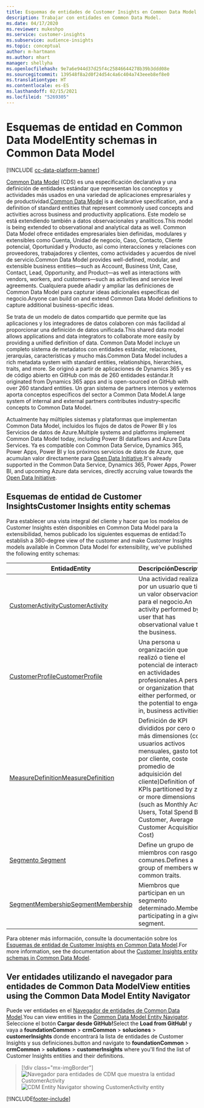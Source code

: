 ```yaml
---
title: Esquemas de entidades de Customer Insights en Common Data Model
description: Trabajar con entidades en Common Data Model.
ms.date: 04/17/2020
ms.reviewer: mukeshpo
ms.service: customer-insights
ms.subservice: audience-insights
ms.topic: conceptual
author: m-hartmann
ms.author: mhart
manager: shellyha
ms.openlocfilehash: 9e7a6e944d37d25f4c25846644278b39b3ddd08e
ms.sourcegitcommit: 139548f8a2d0f24d54c4a6c404a743eeeb8ef8e0
ms.translationtype: HT
ms.contentlocale: es-ES
ms.lasthandoff: 02/15/2021
ms.locfileid: "5269305"
---
```

# <a name="entity-schemas-in-common-data-model"></a><span data-ttu-id="786ac-103">Esquemas de entidad en Common Data Model</span><span class="sxs-lookup"><span data-stu-id="786ac-103">Entity schemas in Common Data Model</span></span>

[!INCLUDE [cc-data-platform-banner](../includes/cc-data-platform-banner.md)]

<span data-ttu-id="786ac-104">[Common Data Model](https://docs.microsoft.com/common-data-model/) (CDS) es una especificación declarativa y una definición de entidades estándar que representan los conceptos y actividades más usados en una variedad de aplicaciones empresariales y de productividad.</span><span class="sxs-lookup"><span data-stu-id="786ac-104">[Common Data Model](https://docs.microsoft.com/common-data-model/) is a declarative specification, and a definition of standard entities that represent commonly used concepts and activities across business and productivity applications.</span></span> <span data-ttu-id="786ac-105">Este modelo se está extendiendo también a datos observacionales y analíticos.</span><span class="sxs-lookup"><span data-stu-id="786ac-105">This model is being extended to observational and analytical data as well.</span></span> <span data-ttu-id="786ac-106">Common Data Model ofrece entidades empresariales bien definidas, modulares y extensibles como Cuenta, Unidad de negocio, Caso, Contacto, Cliente potencial, Oportunidad y Producto, así como interacciones y relaciones con proveedores, trabajadores y clientes, como actividades y acuerdos de nivel de servicio.</span><span class="sxs-lookup"><span data-stu-id="786ac-106">Common Data Model provides well-defined, modular, and extensible business entities—such as Account, Business Unit, Case, Contact, Lead, Opportunity, and Product—as well as interactions with vendors, workers, and customers—such as activities and service level agreements.</span></span> <span data-ttu-id="786ac-107">Cualquiera puede añadir y ampliar las definiciones de Common Data Model para capturar ideas adicionales específicas del negocio.</span><span class="sxs-lookup"><span data-stu-id="786ac-107">Anyone can build on and extend Common Data Model definitions to capture additional business-specific ideas.</span></span>

<span data-ttu-id="786ac-108">Se trata de un modelo de datos compartido que permite que las aplicaciones y los integradores de datos colaboren con más facilidad al proporcionar una definición de datos unificada.</span><span class="sxs-lookup"><span data-stu-id="786ac-108">This shared data model allows applications and data integrators to collaborate more easily by providing a unified definition of data.</span></span> <span data-ttu-id="786ac-109">Common Data Model incluye un completo sistema de metadatos con entidades estándar, relaciones, jerarquías, características y mucho más.</span><span class="sxs-lookup"><span data-stu-id="786ac-109">Common Data Model includes a rich metadata system with standard entities, relationships, hierarchies, traits, and more.</span></span> <span data-ttu-id="786ac-110">Se originó a partir de aplicaciones de Dynamics 365 y es de código abierto en GitHub con más de 260 entidades estándar.</span><span class="sxs-lookup"><span data-stu-id="786ac-110">It originated from Dynamics 365 apps and is open-sourced on GitHub with over 260 standard entities.</span></span> <span data-ttu-id="786ac-111">Un gran sistema de partners internos y externos aporta conceptos específicos del sector a Common Data Model.</span><span class="sxs-lookup"><span data-stu-id="786ac-111">A large system of internal and external partners contributes industry-specific concepts to Common Data Model.</span></span>

<span data-ttu-id="786ac-112">Actualmente hay múltiples sistemas y plataformas que implementan Common Data Model, incluidos los flujos de datos de Power BI y los Servicios de datos de Azure.</span><span class="sxs-lookup"><span data-stu-id="786ac-112">Multiple systems and platforms implement Common Data Model today, including Power BI dataflows and Azure Data Services.</span></span> <span data-ttu-id="786ac-113">Ya es compatible con Common Data Service, Dynamics 365, Power Apps, Power BI y los próximos servicios de datos de Azure, que acumulan valor directamente para [Open Data Initiative](https://www.microsoft.com/open-data-initiative).</span><span class="sxs-lookup"><span data-stu-id="786ac-113">It's already supported in the Common Data Service, Dynamics 365, Power Apps, Power BI, and upcoming Azure data services, directly accruing value towards the [Open Data Initiative](https://www.microsoft.com/open-data-initiative).</span></span>

## <a name="customer-insights-entity-schemas"></a><span data-ttu-id="786ac-114">Esquemas de entidad de Customer Insights</span><span class="sxs-lookup"><span data-stu-id="786ac-114">Customer Insights entity schemas</span></span>

<span data-ttu-id="786ac-115">Para establecer una vista integral del cliente y hacer que los modelos de Customer Insights estén disponibles en Common Data Model para la extensibilidad, hemos publicado los siguientes esquemas de entidad:</span><span class="sxs-lookup"><span data-stu-id="786ac-115">To establish a 360-degree view of the customer and make Customer Insights models available in Common Data Model for extensibility, we've published the following entity schemas:</span></span>

| <span data-ttu-id="786ac-116">Entidad</span><span class="sxs-lookup"><span data-stu-id="786ac-116">Entity</span></span> | <span data-ttu-id="786ac-117">Descripción</span><span class="sxs-lookup"><span data-stu-id="786ac-117">Description</span></span> |
|---------|---------|
|[<span data-ttu-id="786ac-118">CustomerActivity</span><span class="sxs-lookup"><span data-stu-id="786ac-118">CustomerActivity</span></span>](https://docs.microsoft.com/common-data-model/schema/core/applicationcommon/foundationcommon/crmcommon/solutions/customerinsights/customeractivity) | <span data-ttu-id="786ac-119">Una actividad realizada por un usuario que tiene un valor observacional para el negocio.</span><span class="sxs-lookup"><span data-stu-id="786ac-119">An activity performed by a user that has observational value to the business.</span></span> |
|[<span data-ttu-id="786ac-120">CustomerProfile</span><span class="sxs-lookup"><span data-stu-id="786ac-120">CustomerProfile</span></span>](https://docs.microsoft.com/common-data-model/schema/core/applicationcommon/foundationcommon/crmcommon/solutions/customerinsights/customerprofile) | <span data-ttu-id="786ac-121">Una persona u organización que realizó o tiene el potencial de interactuar en actividades profesionales.</span><span class="sxs-lookup"><span data-stu-id="786ac-121">A person or organization that either performed, or has the potential to engage in, business activities.</span></span> |
|[<span data-ttu-id="786ac-122">MeasureDefinition</span><span class="sxs-lookup"><span data-stu-id="786ac-122">MeasureDefinition</span></span>](https://docs.microsoft.com/common-data-model/schema/core/applicationcommon/foundationcommon/crmcommon/solutions/customerinsights/measuredefinition) | <span data-ttu-id="786ac-123">Definición de KPI divididos por cero o más dimensiones (como usuarios activos mensuales, gasto total por cliente, coste promedio de adquisición del cliente)</span><span class="sxs-lookup"><span data-stu-id="786ac-123">Definition of KPIs partitioned by zero or more dimensions (such as Monthly Active Users, Total Spend By Customer, Average Customer Acquisition Cost)</span></span> |
|[<span data-ttu-id="786ac-124">Segmento </span><span class="sxs-lookup"><span data-stu-id="786ac-124">Segment</span></span>](https://docs.microsoft.com/common-data-model/schema/core/applicationcommon/foundationcommon/crmcommon/solutions/customerinsights/segment) | <span data-ttu-id="786ac-125">Define un grupo de miembros con rasgos comunes.</span><span class="sxs-lookup"><span data-stu-id="786ac-125">Defines a group of members with common traits.</span></span> |
|[<span data-ttu-id="786ac-126">SegmentMembership</span><span class="sxs-lookup"><span data-stu-id="786ac-126">SegmentMembership</span></span>](https://docs.microsoft.com/common-data-model/schema/core/applicationcommon/foundationcommon/crmcommon/solutions/customerinsights/segmentmembership) | <span data-ttu-id="786ac-127">Miembros que participan en un segmento determinado.</span><span class="sxs-lookup"><span data-stu-id="786ac-127">Members participating in a given segment.</span></span> |

<span data-ttu-id="786ac-128">Para obtener más información, consulte la documentación sobre los [Esquemas de entidad de Customer Insights en Common Data Model](https://docs.microsoft.com/common-data-model/schema/core/applicationcommon/foundationcommon/crmcommon/solutions/customerinsights/overview).</span><span class="sxs-lookup"><span data-stu-id="786ac-128">For more information, see the documentation about the [Customer Insights entity schemas in Common Data Model](https://docs.microsoft.com/common-data-model/schema/core/applicationcommon/foundationcommon/crmcommon/solutions/customerinsights/overview).</span></span>

## <a name="view-entities-using-the-common-data-model-entity-navigator"></a><span data-ttu-id="786ac-129">Ver entidades utilizando el navegador para entidades de Common Data Model</span><span class="sxs-lookup"><span data-stu-id="786ac-129">View entities using the Common Data Model Entity Navigator</span></span>

<span data-ttu-id="786ac-130">Puede ver entidades en el [Navegador de entidades de Common Data Model](https://microsoft.github.io/CDM/).</span><span class="sxs-lookup"><span data-stu-id="786ac-130">You can view entities in the [Common Data Model Entity Navigator](https://microsoft.github.io/CDM/).</span></span> <span data-ttu-id="786ac-131">Seleccione el botón **Cargar desde GitHub!**</span><span class="sxs-lookup"><span data-stu-id="786ac-131">Select the **Load from GitHub!**</span></span> <span data-ttu-id="786ac-132">y vaya a **foundationCommon** > **crmCommon** > **soluciones** > **customerInsights** donde encontrará la lista de entidades de Customer Insights y sus definiciones.</span><span class="sxs-lookup"><span data-stu-id="786ac-132">button and navigate to **foundationCommon** > **crmCommon** > **solutions** > **customerInsights** where you'll find the list of Customer Insights entities and their definitions.</span></span>
> [!div class="mx-imgBorder"]
> <span data-ttu-id="786ac-133">![Navegador para entidades de CDM que muestra la entidad CustomerActivity](media/CDM-entity-navigator.png "Navegador para entidades de CDM que muestra la entidad CustomerActivity")</span><span class="sxs-lookup"><span data-stu-id="786ac-133">![CDM Entity Navigator showing CustomerActivity entity](media/CDM-entity-navigator.png "CDM Entity Navigator showing CustomerActivity entity")</span></span>


[!INCLUDE[footer-include](../includes/footer-banner.md)]